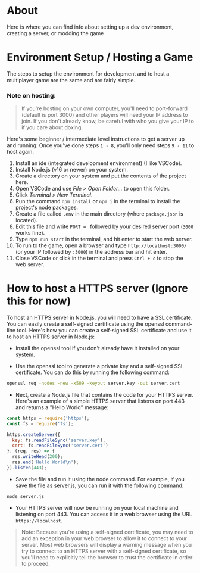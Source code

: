 # About
Here is where you can find info about setting up a dev environment, creating a server, or modding the game

# Environment Setup / Hosting a Game
The steps to setup the environment for development and to host a multiplayer game are the same and are fairly simple.

### Note on hosting:
> If you're hosting on your own computer, you'll need to port-forward (default is port 3000) and other players will need your IP address to join. If you don't already know, be careful with who you give your IP to if you care about doxing.

Here's some beginner / intermediate level instructions to get a server up and running:
Once you've done steps `1 - 8`, you'll only need steps `9 - 11` to host again.

1. Install an ide (integrated development environment) (I like VSCode).
2. Install Node.js (v16 or newer) on your system.
3. Create a directory on your system and put the contents of the project here.
4. Open VSCode and use *File > Open Folder...* to open this folder.
5. Click *Terminal > New Terminal*.
6. Run the command `npm install` or `npm i` in the terminal to install the project's node packages.
7. Create a file called `.env` in the main directory (where `package.json` is located).
8. Edit this file and write `PORT = ` followed by your desired server port (`3000` works fine).
9. Type `npm run start` in the terminal, and hit enter to start the web server.
10. To run to the game, open a browser and type `http://localhost:3000/` (or your IP followed by `:3000`) in the address bar and hit enter.
11. Close VSCode or click in the terminal and press `Ctrl + c` to stop the web server.


# How to host a HTTPS server (Ignore this for now)

To host an HTTPS server in Node.js, you will need to have a SSL certificate. You can easily create a self-signed certificate using the openssl command-line tool. Here's how you can create a self-signed SSL certificate and use it to host an HTTPS server in Node.js:

- Install the openssl tool if you don't already have it installed on your system.

- Use the openssl tool to generate a private key and a self-signed SSL certificate. You can do this by running the following command:

```sh
openssl req -nodes -new -x509 -keyout server.key -out server.cert
```

- Next, create a Node.js file that contains the code for your HTTPS server. Here's an example of a simple HTTPS server that listens on port 443 and returns a "Hello World" message:

```javascript
const https = require('https');
const fs = require('fs');

https.createServer({
  key: fs.readFileSync('server.key'),
  cert: fs.readFileSync('server.cert')
}, (req, res) => {
  res.writeHead(200);
  res.end('Hello World\n');
}).listen(443);
```

- Save the file and run it using the node command. For example, if you save the file as server.js, you can run it with the following command:

```sh
node server.js
```

- Your HTTPS server will now be running on your local machine and listening on port 443. You can access it in a web browser using the URL `https://localhost`.

> Note: Because you're using a self-signed certificate, you may need to add an exception in your web browser to allow it to connect to your server. Most web browsers will display a warning message when you try to connect to an HTTPS server with a self-signed certificate, so you'll need to explicitly tell the browser to trust the certificate in order to proceed.
